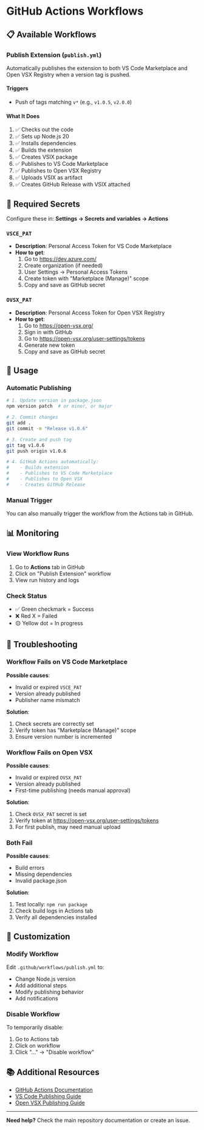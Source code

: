 # GitHub Actions Workflows

## 📋 Available Workflows

### Publish Extension (`publish.yml`)

Automatically publishes the extension to both VS Code Marketplace and Open VSX Registry when a version tag is pushed.

#### Triggers
- Push of tags matching `v*` (e.g., `v1.0.5`, `v2.0.0`)

#### What It Does
1. ✅ Checks out the code
2. ✅ Sets up Node.js 20
3. ✅ Installs dependencies
4. ✅ Builds the extension
5. ✅ Creates VSIX package
6. ✅ Publishes to VS Code Marketplace
7. ✅ Publishes to Open VSX Registry
8. ✅ Uploads VSIX as artifact
9. ✅ Creates GitHub Release with VSIX attached

## 🔐 Required Secrets

Configure these in: **Settings → Secrets and variables → Actions**

### `VSCE_PAT`
- **Description**: Personal Access Token for VS Code Marketplace
- **How to get**:
  1. Go to https://dev.azure.com/
  2. Create organization (if needed)
  3. User Settings → Personal Access Tokens
  4. Create token with "Marketplace (Manage)" scope
  5. Copy and save as GitHub secret

### `OVSX_PAT`
- **Description**: Personal Access Token for Open VSX Registry
- **How to get**:
  1. Go to https://open-vsx.org/
  2. Sign in with GitHub
  3. Go to https://open-vsx.org/user-settings/tokens
  4. Generate new token
  5. Copy and save as GitHub secret

## 🚀 Usage

### Automatic Publishing

```bash
# 1. Update version in package.json
npm version patch  # or minor, or major

# 2. Commit changes
git add .
git commit -m "Release v1.0.6"

# 3. Create and push tag
git tag v1.0.6
git push origin v1.0.6

# 4. GitHub Actions automatically:
#    - Builds extension
#    - Publishes to VS Code Marketplace
#    - Publishes to Open VSX
#    - Creates GitHub Release
```

### Manual Trigger

You can also manually trigger the workflow from the Actions tab in GitHub.

## 📊 Monitoring

### View Workflow Runs
1. Go to **Actions** tab in GitHub
2. Click on "Publish Extension" workflow
3. View run history and logs

### Check Status
- ✅ Green checkmark = Success
- ❌ Red X = Failed
- 🟡 Yellow dot = In progress

## 🐛 Troubleshooting

### Workflow Fails on VS Code Marketplace

**Possible causes**:
- Invalid or expired `VSCE_PAT`
- Version already published
- Publisher name mismatch

**Solution**:
1. Check secrets are correctly set
2. Verify token has "Marketplace (Manage)" scope
3. Ensure version number is incremented

### Workflow Fails on Open VSX

**Possible causes**:
- Invalid or expired `OVSX_PAT`
- Version already published
- First-time publishing (needs manual approval)

**Solution**:
1. Check `OVSX_PAT` secret is set
2. Verify token at https://open-vsx.org/user-settings/tokens
3. For first publish, may need manual upload

### Both Fail

**Possible causes**:
- Build errors
- Missing dependencies
- Invalid package.json

**Solution**:
1. Test locally: `npm run package`
2. Check build logs in Actions tab
3. Verify all dependencies installed

## 🔧 Customization

### Modify Workflow

Edit `.github/workflows/publish.yml` to:
- Change Node.js version
- Add additional steps
- Modify publishing behavior
- Add notifications

### Disable Workflow

To temporarily disable:
1. Go to Actions tab
2. Click on workflow
3. Click "..." → "Disable workflow"

## 📚 Additional Resources

- [GitHub Actions Documentation](https://docs.github.com/en/actions)
- [VS Code Publishing Guide](https://code.visualstudio.com/api/working-with-extensions/publishing-extension)
- [Open VSX Publishing Guide](https://github.com/eclipse/openvsx/wiki/Publishing-Extensions)

---

**Need help?** Check the main repository documentation or create an issue.
